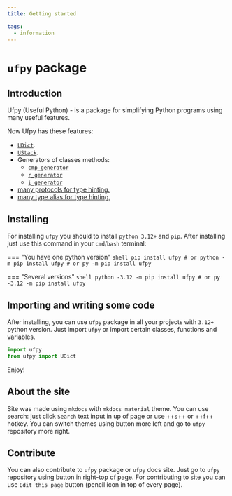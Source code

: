 ```yaml
---
title: Getting started

tags:
  - information
---
```


# `ufpy` package

## Introduction

Ufpy (Useful Python) - is a package for simplifying Python programs using many useful features.

Now Ufpy has these features:

- [`UDict`](useful_classes/udict.md "Useful dict.").
- [`UStack`](useful_classes/ustack.md "Useful stack.").
- Generators of classes methods:
    - [`cmp_generator`](generators.md "Compare generator. In latest python version were deleted __cmp__ method. With this generator you can use __cmp__ in your class")
    - [`r_generator`](generators.md "Reverse generator. Generating __r...__ methods for math operations")
    - [`i_generator`](generators.md "I methods generator. Generating __i...__ method for math operations")
- [many protocols for type hinting.](type_checking/protocols.md)
- [many type alias for type hinting.](type_checking/type_alias.md)

## Installing

For installing `ufpy` you should to install `python 3.12+` and `pip`. After installing just
use this command in your `cmd`/`bash` terminal:

=== "You have one python version"
    ```shell
    pip install ufpy
    # or
    python -m pip install ufpy
    # or
    py -m pip install ufpy
    ```

=== "Several versions"
    ```shell
    python -3.12 -m pip install ufpy
    # or
    py -3.12 -m pip install ufpy
    ```

## Importing and writing some code

After installing, you can use `ufpy` package in all your projects with `3.12+` python version.
Just import `ufpy` or import certain classes, functions and variables.

```python
import ufpy
from ufpy import UDict
```

Enjoy!

## About the site

Site was made using `mkdocs` with `mkdocs material` theme. You can use search: just click `Search`
text input in up of page or use ++s++ or ++f++ hotkey. You can switch themes using button more
left and go to `ufpy` repository more right.

## Contribute

You can also contribute to `ufpy` package or `ufpy` docs site. Just go to `ufpy` repository using
button in right-top of page. For contributing to site you can use `Edit this page` button
(pencil icon in top of every page).
